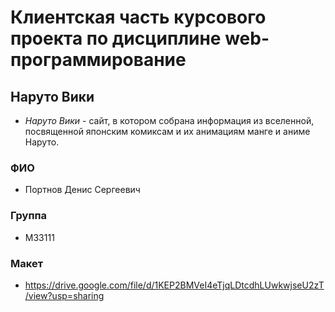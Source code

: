 # Клиентская часть курсового проекта по дисциплине web-программирование

## Наруто Вики

* *Наруто Вики* - сайт, в котором собрана информация из вселенной,
  посвященной японским комиксам и их анимациям
  <a style="text-decoration: none" href="https://ru.wikipedia.org/wiki/Наруто">манге и аниме
  Наруто</a>.

### ФИО

* Портнов Денис Сергеевич

### Группа

* M33111

### Макет

* https://drive.google.com/file/d/1KEP2BMVeI4eTjqLDtcdhLUwkwjseU2zT/view?usp=sharing
